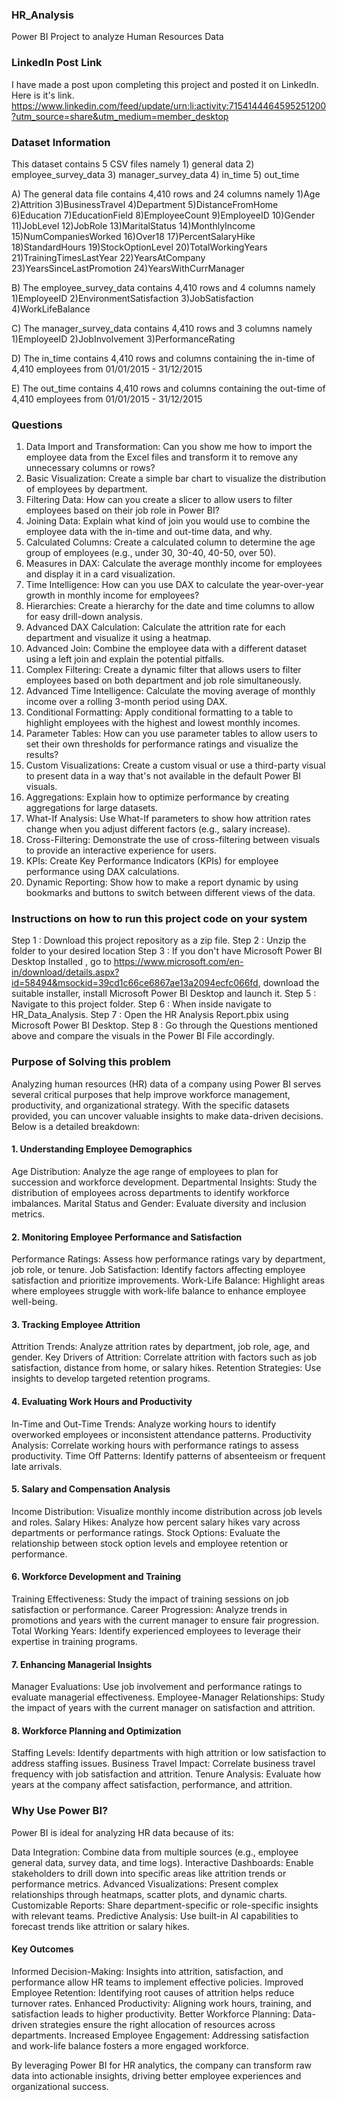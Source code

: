 ### HR_Analysis
 Power BI Project to analyze Human Resources Data

### LinkedIn Post Link
I have made a post upon completing this project and posted it on LinkedIn. Here is it's link.
https://www.linkedin.com/feed/update/urn:li:activity:7154144464595251200?utm_source=share&utm_medium=member_desktop

### Dataset Information

This dataset contains 5 CSV files namely 1) general data 2) employee_survey_data 3) manager_survey_data 4) in_time 5) out_time

A) The general data file contains 4,410 rows and 24 columns namely 1)Age	2)Attrition	3)BusinessTravel	4)Department	5)DistanceFromHome	6)Education	7)EducationField	8)EmployeeCount	9)EmployeeID	10)Gender	11)JobLevel	12)JobRole	13)MaritalStatus	14)MonthlyIncome	15)NumCompaniesWorked	16)Over18	17)PercentSalaryHike	18)StandardHours	19)StockOptionLevel	20)TotalWorkingYears	21)TrainingTimesLastYear	22)YearsAtCompany	23)YearsSinceLastPromotion	24)YearsWithCurrManager

B) The employee_survey_data contains 4,410 rows and 4 columns namely 1)EmployeeID	2)EnvironmentSatisfaction	3)JobSatisfaction	4)WorkLifeBalance

C) The manager_survey_data contains 4,410 rows and 3 columns namely 1)EmployeeID	2)JobInvolvement	3)PerformanceRating

D) The in_time contains 4,410 rows and columns containing the in-time of 4,410 employees from 01/01/2015 - 31/12/2015

E) The out_time contains 4,410 rows and columns containing the out-time of 4,410 employees from 01/01/2015 - 31/12/2015

### Questions

1. Data Import and Transformation: Can you show me how to import the employee data from the Excel files and transform it to remove any unnecessary columns or rows? 
2. Basic Visualization: Create a simple bar chart to visualize the distribution of employees by department. 
3. Filtering Data: How can you create a slicer to allow users to filter employees based on their job role in Power BI? 
4. Joining Data: Explain what kind of join you would use to combine the employee data with the in-time and out-time data, and why. 
5. Calculated Columns: Create a calculated column to determine the age group of employees (e.g., under 30, 30-40, 40-50, over 50). 
6. Measures in DAX: Calculate the average monthly income for employees and display it in a card visualization. 
7. Time Intelligence: How can you use DAX to calculate the year-over-year growth in monthly income for employees? 
8. Hierarchies: Create a hierarchy for the date and time columns to allow for easy drill-down analysis. 
9. Advanced DAX Calculation: Calculate the attrition rate for each department and visualize it using a heatmap. 
10. Advanced Join: Combine the employee data with a different dataset using a left join and explain the potential pitfalls. 
11. Complex Filtering: Create a dynamic filter that allows users to filter employees based on both department and job role simultaneously. 
12. Advanced Time Intelligence: Calculate the moving average of monthly income over a rolling 3-month period using DAX. 
13. Conditional Formatting: Apply conditional formatting to a table to highlight employees with the highest and lowest monthly incomes. 
14. Parameter Tables: How can you use parameter tables to allow users to set their own thresholds for performance ratings and visualize the results? 
15. Custom Visualizations: Create a custom visual or use a third-party visual to present data in a way that's not available in the default Power BI visuals. 
16. Aggregations: Explain how to optimize performance by creating aggregations for large datasets. 
17. What-If Analysis: Use What-If parameters to show how attrition rates change when you adjust different factors (e.g., salary increase). 
18. Cross-Filtering: Demonstrate the use of cross-filtering between visuals to provide an interactive experience for users. 
19. KPIs: Create Key Performance Indicators (KPIs) for employee performance using DAX calculations. 
20. Dynamic Reporting: Show how to make a report dynamic by using bookmarks and buttons to switch between different views of the data.

### Instructions on how to run this project code on your system
Step 1 : Download this project repository as a zip file. 
Step 2 : Unzip the folder to your desired location 
Step 3 : If you don't have Microsoft Power BI Desktop Installed , go to https://www.microsoft.com/en-in/download/details.aspx?id=58494&msockid=39cd1c66ce6867ae13a2094ecfc066fd, download the suitable installer, install Microsoft Power BI Desktop and launch it. 
Step 5 : Navigate to this project folder. 
Step 6 : When inside navigate to HR_Data_Analysis.
Step 7 : Open the HR Analysis Report.pbix using Microsoft Power BI Desktop.
Step 8 : Go through the Questions mentioned above and compare the visuals in the Power BI File accordingly.

### Purpose of Solving this problem

Analyzing human resources (HR) data of a company using Power BI serves several critical purposes that help improve workforce management, productivity, and organizational strategy. With the specific datasets provided, you can uncover valuable insights to make data-driven decisions. Below is a detailed breakdown:

#### 1. Understanding Employee Demographics
Age Distribution: Analyze the age range of employees to plan for succession and workforce development.
Departmental Insights: Study the distribution of employees across departments to identify workforce imbalances.
Marital Status and Gender: Evaluate diversity and inclusion metrics.

#### 2. Monitoring Employee Performance and Satisfaction
Performance Ratings: Assess how performance ratings vary by department, job role, or tenure.
Job Satisfaction: Identify factors affecting employee satisfaction and prioritize improvements.
Work-Life Balance: Highlight areas where employees struggle with work-life balance to enhance employee well-being.

#### 3. Tracking Employee Attrition
Attrition Trends: Analyze attrition rates by department, job role, age, and gender.
Key Drivers of Attrition: Correlate attrition with factors such as job satisfaction, distance from home, or salary hikes.
Retention Strategies: Use insights to develop targeted retention programs.

#### 4. Evaluating Work Hours and Productivity
In-Time and Out-Time Trends: Analyze working hours to identify overworked employees or inconsistent attendance patterns.
Productivity Analysis: Correlate working hours with performance ratings to assess productivity.
Time Off Patterns: Identify patterns of absenteeism or frequent late arrivals.

#### 5. Salary and Compensation Analysis
Income Distribution: Visualize monthly income distribution across job levels and roles.
Salary Hikes: Analyze how percent salary hikes vary across departments or performance ratings.
Stock Options: Evaluate the relationship between stock option levels and employee retention or performance.

#### 6. Workforce Development and Training
Training Effectiveness: Study the impact of training sessions on job satisfaction or performance.
Career Progression: Analyze trends in promotions and years with the current manager to ensure fair progression.
Total Working Years: Identify experienced employees to leverage their expertise in training programs.

#### 7. Enhancing Managerial Insights
Manager Evaluations: Use job involvement and performance ratings to evaluate managerial effectiveness.
Employee-Manager Relationships: Study the impact of years with the current manager on satisfaction and attrition.

#### 8. Workforce Planning and Optimization
Staffing Levels: Identify departments with high attrition or low satisfaction to address staffing issues.
Business Travel Impact: Correlate business travel frequency with job satisfaction and attrition.
Tenure Analysis: Evaluate how years at the company affect satisfaction, performance, and attrition.

### Why Use Power BI?
Power BI is ideal for analyzing HR data because of its:

Data Integration: Combine data from multiple sources (e.g., employee general data, survey data, and time logs).
Interactive Dashboards: Enable stakeholders to drill down into specific areas like attrition trends or performance metrics.
Advanced Visualizations: Present complex relationships through heatmaps, scatter plots, and dynamic charts.
Customizable Reports: Share department-specific or role-specific insights with relevant teams.
Predictive Analysis: Use built-in AI capabilities to forecast trends like attrition or salary hikes.

#### Key Outcomes
Informed Decision-Making: Insights into attrition, satisfaction, and performance allow HR teams to implement effective policies.
Improved Employee Retention: Identifying root causes of attrition helps reduce turnover rates.
Enhanced Productivity: Aligning work hours, training, and satisfaction leads to higher productivity.
Better Workforce Planning: Data-driven strategies ensure the right allocation of resources across departments.
Increased Employee Engagement: Addressing satisfaction and work-life balance fosters a more engaged workforce.

By leveraging Power BI for HR analytics, the company can transform raw data into actionable insights, driving better employee experiences and organizational success.











